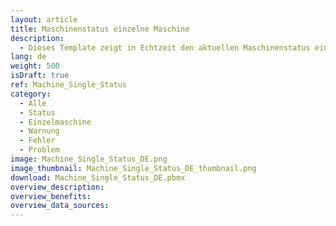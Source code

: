 ```yaml
---
layout: article
title: Maschinenstatus einzelne Maschine
description: 
  - Dieses Template zeigt in Echtzeit den aktuellen Maschinenstatus einer Maschine.
lang: de
weight: 500
isDraft: true
ref: Machine_Single_Status
category:
  - Alle
  - Status
  - Einzelmaschine
  - Warnung
  - Fehler
  - Problem
image: Machine_Single_Status_DE.png
image_thumbnail: Machine_Single_Status_DE_thumbnail.png
download: Machine_Single_Status_DE.pbmx
overview_description:
overview_benefits:
overview_data_sources:
---
```

